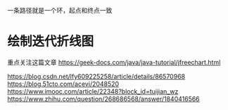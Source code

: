一条路径就是一个环，起点和终点一致

# 绘制迭代折线图
重点关注这篇文章
https://geek-docs.com/java/java-tutorial/jfreechart.html


https://blog.csdn.net/lfy609225258/article/details/86570968
https://blog.51cto.com/acevi/2048520
https://www.imooc.com/article/22348?block_id=tuijian_wz
https://www.zhihu.com/question/268686568/answer/1840416566